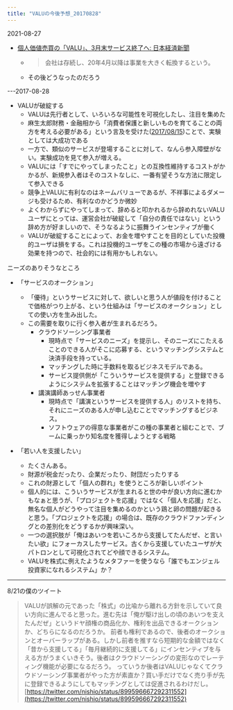 ```yaml
---
title: "VALUの今後予想_20170828"
---
```


2021-08-27
- [個人価値売買の「VALU」、3月末サービス終了へ: 日本経済新聞](https://www.nikkei.com/article/DGXMZO54595510Q0A120C2XY0000/)
    - > 会社は存続し、20年4月以降は事業を大きく転換するという。
    - その後どうなったのだろう

---2017-08-28
- VALUが破綻する
    - VALUは先行者として、いろいろな可能性を可視化したし、注目を集めた
    - 麻生太郎財務・金融相から「消費者保護と新しいものを育てることの両方を考える必要がある」という言及を受けた([2017/08/15](https://www.nikkei.com/article/DGXLASFL15HAT_V10C17A8000000/))ことで、実験としては大成功である
    - 一方で、類似のサービスが登場することに対して、なんら参入障壁がない。実験成功を見て参入が増える。
    - VALUには「すでにやってしまったこと」との互換性維持するコストがかかるが、新規参入者はそのコストなしに、一番有望そうな方法に限定して参入できる
    - 競争上VALUに有利なのはネームバリューであるが、不祥事によるダメージも受けるため、有利なのかどうか微妙
    - よくわからずにやってしまって、辞めると叩かれるから辞めれないVALUユーザにとっては、運営会社が破綻して「自分の責任ではない」という辞め方が好ましいので、そうなるように振舞うインセンティブが働く
    - VALUが破綻することによって、お金を増やすことを目的としていた投機的ユーザは損をする。これは投機的ユーザをこの種の市場から遠ざける効果を持つので、社会的には有用かもしれない。

ニーズのありそうなところ
- 「サービスのオークション」
    - 「優待」というサービスに対して、欲しいと思う人が値段を付けることで価格がつり上がる、という仕組みは「サービスのオークション」としての使い方を生み出した。
    - この需要を取りに行く参入者が生まれるだろう。
        - クラウドソーシング事業者
            - 現時点で「サービスのニーズ」を提示し、そのニーズにこたえることのできる人がそこに応募する、というマッチングシステムと決済手段を持っている。
            - マッチングした時に手数料を取るビジネスモデルである。
            - サービス提供側が「こういうサービスを提供する」と登録できるようにシステムを拡張することはマッチング機会を増やす
        - 講演講師あっせん事業者
            - 現時点で「講演というサービスを提供する人」のリストを持ち、それにニーズのある人が申し込むことでマッチングするビジネス。
            - ソフトウェアの得意な事業者がこの種の事業者と組むことで、ブームに乗っかり知名度を獲得しようとする戦略

- 「若い人を支援したい」
    - たくさんある。
    - 財源が税金だったり、企業だったり、財団だったりする
    - これの財源として「個人の群れ」を使うところが新しいポイント
    - 個人的には、こういうサービスが生まれると世の中が良い方向に進むかもなぁと思うが、「プロジェクトを応援」ではなく「個人を応援」だと、無名な個人がどうやって注目を集めるのかという鶏と卵の問題が起きると思う。「プロジェクトを応援」の場合は、既存のクラウドファンディングとの差別化をどうするかが興味深い。
    - 一つの選択肢が「俺はあいつを若いころから支援してたんだぜ、と言いたい欲」にフォーカスしたサービス。古くから支援していたユーザが大パトロンとして可視化されてどや顔できるシステム。
    - VALUを株式に例えたようなメタファーを使うなら「誰でもエンジェル投資家になれるシステム」か？


-----
8/21の僕のツイート
> VALUが誤解の元であった「株式」の比喩から離れる方針を示していて良い方向に進んでると思った。進む先は「俺が駆け出しの頃のあいつを支えたんだぜ」というドヤ顔権の商品化か、権利を出品できるオークションか、どちらになるのだろうか。
> 前者も権利であるので、後者のオークションとオーバーラップがある。しかし前者を推すなら短期的な金額ではなく「昔から支援してる」「毎月継続的に支援してる」にインセンティブを与える方がうまくいきそう。後者はクラウドソーシングの変形なのでレーティング機能が必要になるだろう。
> っていうか後者はVALUじゃなくてクラウドソーシング事業者がやった方が素直か？買い手だけでなく売り手が先に登録できるようにしてもマッチングとしては促進されるわけだし。
[https://twitter.com/nishio/status/899596667292311552](https://twitter.com/nishio/status/899596667292311552)